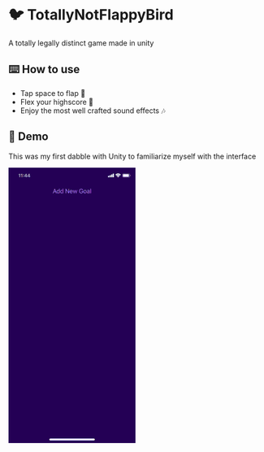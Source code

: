 # :bird: TotallyNotFlappyBird

A totally legally distinct game made in unity

## :keyboard: How to use

- Tap space to flap :flight_departure:
- Flex your highscore :muscle:
- Enjoy the most well crafted sound effects :notes:

## :red_circle: Demo
This was my first dabble with Unity to familiarize myself with the interface

![](https://github.com/BPSCrash/GoalSetter/blob/main/iosDemo.gif)
